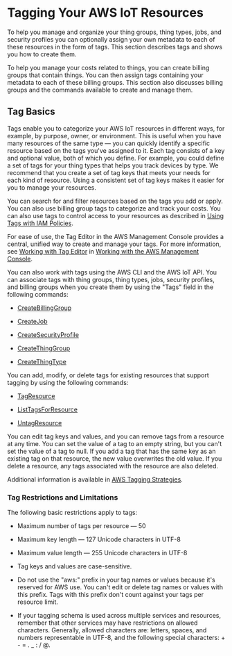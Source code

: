 # Tagging Your AWS IoT Resources<a name="tagging-iot"></a>

To help you manage and organize your thing groups, thing types,  jobs, and security profiles you can optionally assign your own metadata to each of these resources in the form of tags\. This section describes tags and shows you how to create them\.

To help you manage your costs related to things, you can create billing groups that contain things\. You can then assign tags containing your metadata to each of these billing groups\. This section also discusses billing groups and the commands available to create and manage them\.

## Tag Basics<a name="tagging-iot-basics"></a>

Tags enable you to categorize your AWS IoT resources in different ways, for example, by purpose, owner, or environment\. This is useful when you have many resources of the same type — you can quickly identify a specific resource based on the tags you've assigned to it\. Each tag consists of a key and optional value, both of which you define\. For example, you could define a set of tags for your thing types that helps you track devices by type\. We recommend that you create a set of tag keys that meets your needs for each kind of resource\. Using a consistent set of tag keys makes it easier for you to manage your resources\.

You can search for and filter resources based on the tags you add or apply\. You can also use billing group tags to categorize and track your costs\. You can also use tags to control access to your resources as described in [Using Tags with IAM Policies](tagging-iot-iam.md#tagging-iot-iam.title)\.

For ease of use, the Tag Editor in the AWS Management Console provides a central, unified way to create and manage your tags\. For more information, see [Working with Tag Editor](https://docs.aws.amazon.com/awsconsolehelpdocs/latest/gsg/tag-editor.html) in [ Working with the AWS Management Console](http://docs.aws.amazon.com/awsconsolehelpdocs/latest/gsg/getting-started.html)\.

You can also work with tags using the AWS CLI and the AWS IoT API\. You can associate tags with thing groups, thing types,  jobs, security profiles, and billing groups when you create them by using the "Tags" field in the following commands: 

+ [ CreateBillingGroup](iot-commands.md#api-iot-CreateBillingGroup)

+ [ CreateJob](iot-commands.md#api-iot-CreateJob)

+ [ CreateSecurityProfile](iot-commands.md#api-iot-CreateSecurityProfile)

+ [ CreateThingGroup](iot-commands.md#api-iot-CreateThingGroup)

+ [ CreateThingType](iot-commands.md#api-iot-CreateThingType)

You can add, modify, or delete tags for existing resources that support tagging by using the following commands:

+ [ TagResource](iot-commands.md#api-iot-TagResource)

+ [ ListTagsForResource](iot-commands.md#api-iot-ListTagsForResource)

+ [ UntagResource](iot-commands.md#api-iot-UntagResource)

You can edit tag keys and values, and you can remove tags from a resource at any time\. You can set the value of a tag to an empty string, but you can't set the value of a tag to null\. If you add a tag that has the same key as an existing tag on that resource, the new value overwrites the old value\. If you delete a resource, any tags associated with the resource are also deleted\.

Additional information is available in [AWS Tagging Strategies](https://aws.amazon.com/answers/account-management/aws-tagging-strategies/)\.

### Tag Restrictions and Limitations<a name="tagging-iot-restrict"></a>

The following basic restrictions apply to tags:

+ Maximum number of tags per resource — 50

+ Maximum key length — 127 Unicode characters in UTF\-8

+ Maximum value length — 255 Unicode characters in UTF\-8

+ Tag keys and values are case\-sensitive\.

+ Do not use the "aws:" prefix in your tag names or values because it's reserved for AWS use\. You can't edit or delete tag names or values with this prefix\. Tags with this prefix don't count against your tags per resource limit\.

+ If your tagging schema is used across multiple services and resources, remember that other services may have restrictions on allowed characters\. Generally, allowed characters are: letters, spaces, and numbers representable in UTF\-8, and the following special characters: \+ \- = \. \_ : / @\. 